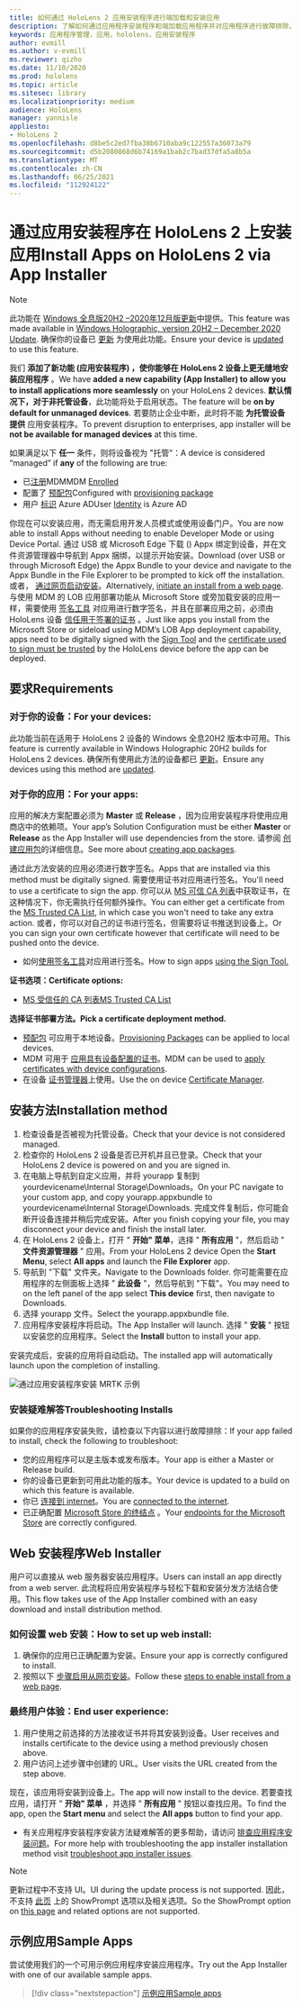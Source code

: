 ```yaml
---
title: 如何通过 HoloLens 2 应用安装程序进行端加载和安装应用
description: 了解如何通过应用程序安装程序和端加载应用程序并对应用程序进行故障排除，以及如何通过 UI 安装应用程序。
keywords: 应用程序管理，应用，hololens，应用安装程序
author: evmill
ms.author: v-evmill
ms.reviewer: qizho
ms.date: 11/10/2020
ms.prod: hololens
ms.topic: article
ms.sitesec: library
ms.localizationpriority: medium
audience: HoloLens
manager: yannisle
appliesto:
- HoloLens 2
ms.openlocfilehash: d8be5c2ed7fba38b6710aba9c122557a36073a79
ms.sourcegitcommit: d5b2080868d6b74169a1bab2c7bad37dfa5a8b5a
ms.translationtype: MT
ms.contentlocale: zh-CN
ms.lasthandoff: 06/25/2021
ms.locfileid: "112924122"
---
```

# <a name="install-apps-on-hololens-2-via-app-installer"></a><span data-ttu-id="e6dcb-104">通过应用安装程序在 HoloLens 2 上安装应用</span><span class="sxs-lookup"><span data-stu-id="e6dcb-104">Install Apps on HoloLens 2 via App Installer</span></span>

> [!NOTE]
> <span data-ttu-id="e6dcb-105">此功能在 [Windows 全息版20H2 –2020年12月版更新](hololens-release-notes.md)中提供。</span><span class="sxs-lookup"><span data-stu-id="e6dcb-105">This feature was made available in [Windows Holographic, version 20H2 – December 2020 Update](hololens-release-notes.md).</span></span> <span data-ttu-id="e6dcb-106">确保你的设备已 [更新](hololens-update-hololens.md) 为使用此功能。</span><span class="sxs-lookup"><span data-stu-id="e6dcb-106">Ensure your device is [updated](hololens-update-hololens.md) to use this feature.</span></span>

<span data-ttu-id="e6dcb-107">我们 **添加了新功能 (应用安装程序) ，使你能够在 HoloLens 2 设备上更无缝地安装应用程序** 。</span><span class="sxs-lookup"><span data-stu-id="e6dcb-107">We have **added a new capability (App Installer) to allow you to install applications more seamlessly** on your HoloLens 2 devices.</span></span> <span data-ttu-id="e6dcb-108">**默认情况下，对于非托管设备**，此功能将处于启用状态。</span><span class="sxs-lookup"><span data-stu-id="e6dcb-108">The feature will be **on by default for unmanaged devices**.</span></span> <span data-ttu-id="e6dcb-109">若要防止企业中断，此时将不能 **为托管设备提供** 应用安装程序。</span><span class="sxs-lookup"><span data-stu-id="e6dcb-109">To prevent disruption to enterprises, app installer will be **not be available for managed devices** at this time.</span></span>  

<span data-ttu-id="e6dcb-110">如果满足以下 **任一** 条件，则将设备视为 "托管"：</span><span class="sxs-lookup"><span data-stu-id="e6dcb-110">A device is considered “managed” if **any** of the following are true:</span></span>

- <span data-ttu-id="e6dcb-111">已[注册](hololens-enroll-mdm.md)MDM</span><span class="sxs-lookup"><span data-stu-id="e6dcb-111">MDM [Enrolled](hololens-enroll-mdm.md)</span></span>
- <span data-ttu-id="e6dcb-112">配置了 [预配包](hololens-provisioning.md)</span><span class="sxs-lookup"><span data-stu-id="e6dcb-112">Configured with [provisioning package](hololens-provisioning.md)</span></span>
- <span data-ttu-id="e6dcb-113">用户 [标识](hololens-identity.md) Azure AD</span><span class="sxs-lookup"><span data-stu-id="e6dcb-113">User [Identity](hololens-identity.md) is Azure AD</span></span>

<span data-ttu-id="e6dcb-114">你现在可以安装应用，而无需启用开发人员模式或使用设备门户。</span><span class="sxs-lookup"><span data-stu-id="e6dcb-114">You are now able to install Apps without needing to enable Developer Mode or using Device Portal.</span></span>  <span data-ttu-id="e6dcb-115">通过 USB 或 Microsoft Edge 下载 () Appx 绑定到设备，并在文件资源管理器中导航到 Appx 捆绑，以提示开始安装。</span><span class="sxs-lookup"><span data-stu-id="e6dcb-115">Download (over USB or through Microsoft Edge) the Appx Bundle to your device and navigate to the Appx Bundle in the File Explorer to be prompted to kick off the installation.</span></span>  <span data-ttu-id="e6dcb-116">或者， [通过网页启动安装](https://docs.microsoft.com/windows/msix/app-installer/installing-windows10-apps-web)。</span><span class="sxs-lookup"><span data-stu-id="e6dcb-116">Alternatively, [initiate an install from a web page](https://docs.microsoft.com/windows/msix/app-installer/installing-windows10-apps-web).</span></span>  <span data-ttu-id="e6dcb-117">与使用 MDM 的 LOB 应用部署功能从 Microsoft Store 或旁加载安装的应用一样，需要使用 [签名工具](https://docs.microsoft.com/windows/win32/appxpkg/how-to-sign-a-package-using-signtool) 对应用进行数字签名，并且在部署应用之前，必须由 HoloLens 设备 [信任用于签署的证书](https://docs.microsoft.com/windows/win32/appxpkg/how-to-sign-a-package-using-signtool#security-considerations) 。</span><span class="sxs-lookup"><span data-stu-id="e6dcb-117">Just like apps you install from the Microsoft Store or sideload using MDM’s LOB App deployment capability, apps need to be digitally signed with the [Sign Tool](https://docs.microsoft.com/windows/win32/appxpkg/how-to-sign-a-package-using-signtool) and the [certificate used to sign must be trusted](https://docs.microsoft.com/windows/win32/appxpkg/how-to-sign-a-package-using-signtool#security-considerations) by the HoloLens device before the app can be deployed.</span></span>

## <a name="requirements"></a><span data-ttu-id="e6dcb-118">要求</span><span class="sxs-lookup"><span data-stu-id="e6dcb-118">Requirements</span></span>

### <a name="for-your-devices"></a><span data-ttu-id="e6dcb-119">对于你的设备：</span><span class="sxs-lookup"><span data-stu-id="e6dcb-119">For your devices:</span></span>

<span data-ttu-id="e6dcb-120">此功能当前在适用于 HoloLens 2 设备的 Windows 全息20H2 版本中可用。</span><span class="sxs-lookup"><span data-stu-id="e6dcb-120">This feature is currently available in Windows Holographic 20H2 builds for HoloLens 2 devices.</span></span> <span data-ttu-id="e6dcb-121">确保所有使用此方法的设备都已 [更新](hololens-update-hololens.md)。</span><span class="sxs-lookup"><span data-stu-id="e6dcb-121">Ensure any devices using this method are [updated](hololens-update-hololens.md).</span></span>

### <a name="for-your-apps"></a><span data-ttu-id="e6dcb-122">对于你的应用：</span><span class="sxs-lookup"><span data-stu-id="e6dcb-122">For your apps:</span></span>

<span data-ttu-id="e6dcb-123">应用的解决方案配置必须为 **Master** 或 **Release** ，因为应用安装程序将使用应用商店中的依赖项。</span><span class="sxs-lookup"><span data-stu-id="e6dcb-123">Your app’s Solution Configuration must be either **Master** or **Release** as the App Installer will use dependencies from the store.</span></span> <span data-ttu-id="e6dcb-124">请参阅 [创建应用包](https://docs.microsoft.com/windows/msix/app-installer/create-appinstallerfile-vs)的详细信息。</span><span class="sxs-lookup"><span data-stu-id="e6dcb-124">See more about [creating app packages](https://docs.microsoft.com/windows/msix/app-installer/create-appinstallerfile-vs).</span></span>

<span data-ttu-id="e6dcb-125">通过此方法安装的应用必须进行数字签名。</span><span class="sxs-lookup"><span data-stu-id="e6dcb-125">Apps that are installed via this method must be digitally signed.</span></span> <span data-ttu-id="e6dcb-126">需要使用证书对应用进行签名。</span><span class="sxs-lookup"><span data-stu-id="e6dcb-126">You'll need to use a certificate to sign the app.</span></span> <span data-ttu-id="e6dcb-127">你可以从 [MS 可信 CA 列表](https://ccadb-public.secure.force.com/microsoft/IncludedCACertificateReportForMSFT)中获取证书，在这种情况下，你无需执行任何额外操作。</span><span class="sxs-lookup"><span data-stu-id="e6dcb-127">You can either get a certificate from the [MS Trusted CA List](https://ccadb-public.secure.force.com/microsoft/IncludedCACertificateReportForMSFT), in which case you won't need to take any extra action.</span></span> <span data-ttu-id="e6dcb-128">或者，你可以对自己的证书进行签名，但需要将证书推送到设备上。</span><span class="sxs-lookup"><span data-stu-id="e6dcb-128">Or you can sign your own certificate however that certificate will need to be pushed onto the device.</span></span>

- <span data-ttu-id="e6dcb-129">如何[使用签名工具](https://docs.microsoft.com/windows/win32/appxpkg/how-to-sign-a-package-using-signtool)对应用进行签名。</span><span class="sxs-lookup"><span data-stu-id="e6dcb-129">How to sign apps [using the Sign Tool.](https://docs.microsoft.com/windows/win32/appxpkg/how-to-sign-a-package-using-signtool)</span></span>

<span data-ttu-id="e6dcb-130">**证书选项：**</span><span class="sxs-lookup"><span data-stu-id="e6dcb-130">**Certificate options:**</span></span>

- [<span data-ttu-id="e6dcb-131">MS 受信任的 CA 列表</span><span class="sxs-lookup"><span data-stu-id="e6dcb-131">MS Trusted CA List</span></span>](https://ccadb-public.secure.force.com/microsoft/IncludedCACertificateReportForMSFT)

<span data-ttu-id="e6dcb-132">**选择证书部署方法。**</span><span class="sxs-lookup"><span data-stu-id="e6dcb-132">**Pick a certificate deployment method.**</span></span>

- <span data-ttu-id="e6dcb-133">[预配包](hololens-provisioning.md) 可应用于本地设备。</span><span class="sxs-lookup"><span data-stu-id="e6dcb-133">[Provisioning Packages](hololens-provisioning.md) can be applied to local devices.</span></span>
- <span data-ttu-id="e6dcb-134">MDM 可用于 [应用具有设备配置的证书](https://docs.microsoft.com/mem/intune/protect/certificates-configure)。</span><span class="sxs-lookup"><span data-stu-id="e6dcb-134">MDM can be used to [apply certificates with device configurations](https://docs.microsoft.com/mem/intune/protect/certificates-configure).</span></span>
- <span data-ttu-id="e6dcb-135">在设备 [证书管理器](certificate-manager.md)上使用。</span><span class="sxs-lookup"><span data-stu-id="e6dcb-135">Use the on device [Certificate Manager](certificate-manager.md).</span></span>

## <a name="installation-method"></a><span data-ttu-id="e6dcb-136">安装方法</span><span class="sxs-lookup"><span data-stu-id="e6dcb-136">Installation method</span></span>

1. <span data-ttu-id="e6dcb-137">检查设备是否被视为托管设备。</span><span class="sxs-lookup"><span data-stu-id="e6dcb-137">Check that your device is not considered managed.</span></span>
1. <span data-ttu-id="e6dcb-138">检查你的 HoloLens 2 设备是否已开机并且已登录。</span><span class="sxs-lookup"><span data-stu-id="e6dcb-138">Check that your HoloLens 2 device is powered on and you are signed in.</span></span>
1. <span data-ttu-id="e6dcb-139">在电脑上导航到自定义应用，并将 yourapp 复制到 yourdevicename\Internal Storage\Downloads。</span><span class="sxs-lookup"><span data-stu-id="e6dcb-139">On your PC navigate to your custom app, and copy yourapp.appxbundle to yourdevicename\Internal Storage\Downloads.</span></span>
    <span data-ttu-id="e6dcb-140">完成文件复制后，你可能会断开设备连接并稍后完成安装。</span><span class="sxs-lookup"><span data-stu-id="e6dcb-140">After you finish copying your file, you may disconnect your device and finish the install later.</span></span>
1. <span data-ttu-id="e6dcb-141">在 HoloLens 2 设备上，打开 " **开始" 菜单**，选择 " **所有应用** "，然后启动 " **文件资源管理器** " 应用。</span><span class="sxs-lookup"><span data-stu-id="e6dcb-141">From your HoloLens 2 device Open the **Start Menu**, select **All apps** and launch the **File Explorer** app.</span></span>
1. <span data-ttu-id="e6dcb-142">导航到 "下载" 文件夹。</span><span class="sxs-lookup"><span data-stu-id="e6dcb-142">Navigate to the Downloads folder.</span></span> <span data-ttu-id="e6dcb-143">你可能需要在应用程序的左侧面板上选择 " **此设备** "，然后导航到 "下载"。</span><span class="sxs-lookup"><span data-stu-id="e6dcb-143">You may need to on the left panel of the app select **This device** first, then navigate to Downloads.</span></span>
1. <span data-ttu-id="e6dcb-144">选择 yourapp 文件。</span><span class="sxs-lookup"><span data-stu-id="e6dcb-144">Select the yourapp.appxbundle file.</span></span>
1. <span data-ttu-id="e6dcb-145">应用程序安装程序将启动。</span><span class="sxs-lookup"><span data-stu-id="e6dcb-145">The App Installer will launch.</span></span> <span data-ttu-id="e6dcb-146">选择 " **安装** " 按钮以安装您的应用程序。</span><span class="sxs-lookup"><span data-stu-id="e6dcb-146">Select the **Install** button to install your app.</span></span>

<span data-ttu-id="e6dcb-147">安装完成后，安装的应用将自动启动。</span><span class="sxs-lookup"><span data-stu-id="e6dcb-147">The installed app will automatically launch upon the completion of installing.</span></span>

![通过应用安装程序安装 MRTK 示例](images/hololens-app-installer-picture.jpg)

### <a name="troubleshooting-installs"></a><span data-ttu-id="e6dcb-149">安装疑难解答</span><span class="sxs-lookup"><span data-stu-id="e6dcb-149">Troubleshooting Installs</span></span>

<span data-ttu-id="e6dcb-150">如果你的应用程序安装失败，请检查以下内容以进行故障排除：</span><span class="sxs-lookup"><span data-stu-id="e6dcb-150">If your app failed to install,  check the following to troubleshoot:</span></span>

- <span data-ttu-id="e6dcb-151">您的应用程序可以是主版本或发布版本。</span><span class="sxs-lookup"><span data-stu-id="e6dcb-151">Your app is either a Master or Release build.</span></span>
- <span data-ttu-id="e6dcb-152">你的设备已更新到可用此功能的版本。</span><span class="sxs-lookup"><span data-stu-id="e6dcb-152">Your device is updated to a build on which this feature is available.</span></span>
- <span data-ttu-id="e6dcb-153">你已 [连接到 internet](hololens-network.md)。</span><span class="sxs-lookup"><span data-stu-id="e6dcb-153">You are [connected to the internet](hololens-network.md).</span></span>
- <span data-ttu-id="e6dcb-154">已正确配置 [Microsoft Store 的终结点](hololens-offline.md) 。</span><span class="sxs-lookup"><span data-stu-id="e6dcb-154">Your [endpoints for the Microsoft Store](hololens-offline.md) are correctly configured.</span></span>  

## <a name="web-installer"></a><span data-ttu-id="e6dcb-155">Web 安装程序</span><span class="sxs-lookup"><span data-stu-id="e6dcb-155">Web Installer</span></span>

<span data-ttu-id="e6dcb-156">用户可以直接从 web 服务器安装应用程序。</span><span class="sxs-lookup"><span data-stu-id="e6dcb-156">Users can install an app directly from a web server.</span></span> <span data-ttu-id="e6dcb-157">此流程将应用安装程序与轻松下载和安装分发方法结合使用。</span><span class="sxs-lookup"><span data-stu-id="e6dcb-157">This flow takes use of the App Installer combined with an easy download and install distribution method.</span></span>

### <a name="how-to-set-up-web-install"></a><span data-ttu-id="e6dcb-158">如何设置 web 安装：</span><span class="sxs-lookup"><span data-stu-id="e6dcb-158">How to set up web install:</span></span>

1. <span data-ttu-id="e6dcb-159">确保你的应用已正确配置为安装。</span><span class="sxs-lookup"><span data-stu-id="e6dcb-159">Ensure your app is correctly configured to install.</span></span>
1. <span data-ttu-id="e6dcb-160">按照以下 [步骤启用从网页安装](https://docs.microsoft.com/windows/msix/app-installer/installing-windows10-apps-web#how-to-enable-this-on-a-webpage)。</span><span class="sxs-lookup"><span data-stu-id="e6dcb-160">Follow these [steps to enable install from a web page](https://docs.microsoft.com/windows/msix/app-installer/installing-windows10-apps-web#how-to-enable-this-on-a-webpage).</span></span>

### <a name="end-user-experience"></a><span data-ttu-id="e6dcb-161">最终用户体验：</span><span class="sxs-lookup"><span data-stu-id="e6dcb-161">End user experience:</span></span>

1. <span data-ttu-id="e6dcb-162">用户使用之前选择的方法接收证书并将其安装到设备。</span><span class="sxs-lookup"><span data-stu-id="e6dcb-162">User receives and installs certificate to the device using a method previously chosen above.</span></span>
1. <span data-ttu-id="e6dcb-163">用户访问上述步骤中创建的 URL。</span><span class="sxs-lookup"><span data-stu-id="e6dcb-163">User visits the URL created from the step above.</span></span>

<span data-ttu-id="e6dcb-164">现在，该应用将安装到设备上。</span><span class="sxs-lookup"><span data-stu-id="e6dcb-164">The app will now install to the device.</span></span> <span data-ttu-id="e6dcb-165">若要查找应用，请打开 " **开始" 菜单** ，并选择 " **所有应用** " 按钮以查找应用。</span><span class="sxs-lookup"><span data-stu-id="e6dcb-165">To find the app, open the **Start menu** and select the **All apps** button to find your app.</span></span>

- <span data-ttu-id="e6dcb-166">有关应用程序安装程序安装方法疑难解答的更多帮助，请访问 [排查应用程序安装问题](https://docs.microsoft.com/windows/msix/app-installer/troubleshoot-appinstaller-issues)。</span><span class="sxs-lookup"><span data-stu-id="e6dcb-166">For more help with troubleshooting the app installer installation method visit [troubleshoot app installer issues](https://docs.microsoft.com/windows/msix/app-installer/troubleshoot-appinstaller-issues).</span></span>

> [!NOTE]
> <span data-ttu-id="e6dcb-167">更新过程中不支持 UI。</span><span class="sxs-lookup"><span data-stu-id="e6dcb-167">UI during the update process is not supported.</span></span> <span data-ttu-id="e6dcb-168">因此，不支持 [此页](https://docs.microsoft.com/windows/msix/app-installer/update-settings) 上的 ShowPrompt 选项以及相关选项。</span><span class="sxs-lookup"><span data-stu-id="e6dcb-168">So the ShowPrompt option on [this page](https://docs.microsoft.com/windows/msix/app-installer/update-settings) and related options are not supported.</span></span>

## <a name="sample-apps"></a><span data-ttu-id="e6dcb-169">示例应用</span><span class="sxs-lookup"><span data-stu-id="e6dcb-169">Sample Apps</span></span>

<span data-ttu-id="e6dcb-170">尝试使用我们的一个可用示例应用程序安装应用程序。</span><span class="sxs-lookup"><span data-stu-id="e6dcb-170">Try out the App Installer with one of our available sample apps.</span></span> 
> [!div class="nextstepaction"]
> [<span data-ttu-id="e6dcb-171">示例应用</span><span class="sxs-lookup"><span data-stu-id="e6dcb-171">Sample apps</span></span>](https://docs.microsoft.com/windows/mixed-reality/develop/features-and-samples?tabs=unity#sample-apps)
